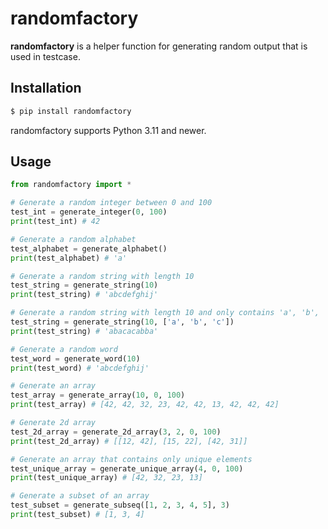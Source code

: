 # randomfactory

**randomfactory** is a helper function for generating random output that is used in testcase.

## Installation

```bash
$ pip install randomfactory
```

randomfactory supports Python 3.11 and newer.

## Usage

```python
from randomfactory import *

# Generate a random integer between 0 and 100
test_int = generate_integer(0, 100)
print(test_int) # 42

# Generate a random alphabet
test_alphabet = generate_alphabet()
print(test_alphabet) # 'a'

# Generate a random string with length 10
test_string = generate_string(10)
print(test_string) # 'abcdefghij'

# Generate a random string with length 10 and only contains 'a', 'b', 'c'
test_string = generate_string(10, ['a', 'b', 'c'])
print(test_string) # 'abacacabba'

# Generate a random word
test_word = generate_word(10)
print(test_word) # 'abcdefghij'

# Generate an array
test_array = generate_array(10, 0, 100)
print(test_array) # [42, 42, 32, 23, 42, 42, 13, 42, 42, 42]

# Generate 2d array
test_2d_array = generate_2d_array(3, 2, 0, 100)
print(test_2d_array) # [[12, 42], [15, 22], [42, 31]]

# Generate an array that contains only unique elements
test_unique_array = generate_unique_array(4, 0, 100)
print(test_unique_array) # [42, 32, 23, 13]

# Generate a subset of an array
test_subset = generate_subseq([1, 2, 3, 4, 5], 3)
print(test_subset) # [1, 3, 4]
```